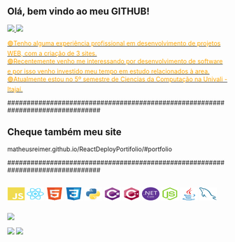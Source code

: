 ## Olá, bem vindo ao meu GITHUB! ##
<div>
  <a href="matheusreimer.github.io/ReactDeployPortifolio/#portfolio">
  <img height="180em" src="https://github-readme-stats.vercel.app/api?username=MatheusReimer&show_icons=true&theme=midnight-purple&include_all_commits=true&count_private=true"/>
  <img height="180em" src="https://github-readme-stats.vercel.app/api/top-langs/?username=MatheusReimer&layout=compact&langs_count=7&theme=midnight-purple"/>
</div>

<!--
**MatheusReimer/MatheusReimer** is a ✨ _special_ ✨ repository because its `README.md` (this file) appears on your GitHub profile.

Here are some ideas to get you started:

- 🔭 I’m currently working on ...
- 🌱 I’m currently learning ...
- 👯 I’m looking to collaborate on ...
- 🤔 I’m looking for help with ...
- 💬 Ask me about ...
- 📫 How to reach me: ...
- 😄 Pronouns: ...
- ⚡ Fun fact: ...
-->
 <p  style="color:orange;">
 <a href="matheusreimer.github.io/ReactDeployPortifolio/#portfolio">
 <span style="color:orange;">
🟣Tenho alguma experiência profissional em desenvolvimento de projetos WEB, com a criação de 3 sites.</br>
🟣Recentemente venho me interessando por desenvolvimento de software e por isso venho investido meu tempo em estudo relacionados à area.</br>
🟣Atualmente estou no 5º semestre de Ciencias da Computação na Univali - Itajaí.</br>
</span>
</a>
</p>
################################################################################


## Cheque também meu site ##
matheusreimer.github.io/ReactDeployPortifolio/#portfolio

################################################################################

<div style="display: inline_block"><br>
  <img align="center" alt="Matheus-Js" height="30" width="40" src="https://raw.githubusercontent.com/devicons/devicon/master/icons/javascript/javascript-plain.svg">
  <img align="center" alt="Matheus-Ts" height="30" width="40" src="https://raw.githubusercontent.com/devicons/devicon/master/icons/react/react-original.svg">
  <img align="center" alt="Matheus-HTML" height="30" width="40" src="https://raw.githubusercontent.com/devicons/devicon/master/icons/html5/html5-original.svg">
  <img align="center" alt="Matheus-CSS" height="30" width="40" src="https://raw.githubusercontent.com/devicons/devicon/master/icons/css3/css3-original.svg">
  <img align="center" alt="Matheus-Python" height="30" width="40" src="https://raw.githubusercontent.com/devicons/devicon/master/icons/python/python-original.svg">
  <img align="center" alt="Matheus-Csharp" height="30" width="40" src="https://raw.githubusercontent.com/devicons/devicon/master/icons/csharp/csharp-original.svg">
  <img align="center" alt="Matheus-c++" height="30" width="40" src="https://raw.githubusercontent.com/devicons/devicon/master/icons/cplusplus/cplusplus-original.svg">
    <img align="center" alt="Matheus-c++" height="30" width="40" src="https://raw.githubusercontent.com/devicons/devicon/master/icons/dotnetcore/dotnetcore-original.svg">
      <img align="center" alt="Matheus-Node" height="30" width="40" src="https://raw.githubusercontent.com/devicons/devicon/master/icons/nodejs/nodejs-original.svg">
        <img align="center" alt="Matheus-Node" height="30" width="40" src="https://raw.githubusercontent.com/devicons/devicon/master/icons/java/java-original.svg">
        <img align="center" alt="Matheus-Node" height="30" width="40" src="https://raw.githubusercontent.com/devicons/devicon/master/icons/mysql/mysql-original.svg">
  
</div>


##
<div> 
 
  <a href="https://instagram.com/matheusreimer" target="_blank"><img src="https://img.shields.io/badge/-Instagram-%23E4405F?style=for-the-badge&logo=instagram&logoColor=white" target="_blank"></a>


  <a href = "mailto:matheusreimer1@gmail.com"><img src="https://img.shields.io/badge/-Gmail-%23333?style=for-the-badge&logo=gmail&logoColor=white" target="_blank"></a>
  <a href="https://www.linkedin.com/in/matheus-reimer-636b10187/" target="_blank"><img src="https://img.shields.io/badge/-LinkedIn-%230077B5?style=for-the-badge&logo=linkedin&logoColor=white" target="_blank"></a> 
 

</div>
